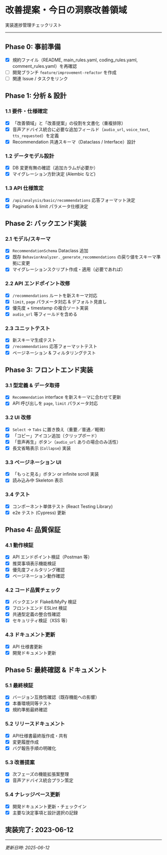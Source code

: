 # 改善提案・今日の洞察改善領域

実装進捗管理チェックリスト

---

## Phase 0: 事前準備
- [x] 規約ファイル（README, main_rules.yaml, coding_rules.yaml, comment_rules.yaml）を再確認
- [ ] 開発ブランチ `feature/improvement-refactor` を作成
- [ ] 関連 Issue / タスクをリンク

## Phase 1: 分析 & 設計
### 1.1 要件・仕様確定
- [x] 「改善領域」と「改善提案」の役割を文書化（重複排除）
- [x] 音声アドバイス統合に必要な追加フィールド（`audio_url`, `voice_text`, `tts_requested`）を定義
- [x] Recommendation 共通スキーマ（Dataclass / Interface）設計

### 1.2 データモデル設計
- [x] DB 変更有無の確認（追加カラムが必要か）
- [x] マイグレーション方針決定 (Alembic など)

### 1.3 API 仕様策定
- [x] `/api/analysis/basic/recommendations` 応答フォーマット決定
- [x] Pagination & limit パラメータ仕様決定

## Phase 2: バックエンド実装
### 2.1 モデル/スキーマ
- [x] `RecommendationSchema` Dataclass 追加
- [x] 既存 `BehaviorAnalyzer._generate_recommendations` の戻り値をスキーマ準拠に変更
- [x] マイグレーションスクリプト作成・適用（必要であれば）

### 2.2 API エンドポイント改修
- [x] `/recommendations` ルートを新スキーマ対応
- [x] `limit`, `page` パラメータ対応 & デフォルト見直し
- [x] 優先度 + timestamp の複合ソート実装
- [x] `audio_url` 等フィールドを含める

### 2.3 ユニットテスト
- [x] 新スキーマ生成テスト
- [x] `/recommendations` 応答フォーマットテスト
- [x] ページネーション & フィルタリングテスト

## Phase 3: フロントエンド実装
### 3.1 型定義 & データ取得
- [x] `Recommendation` interface を新スキーマに合わせて更新
- [x] API 呼び出しを `page`, `limit` パラメータ対応

### 3.2 UI 改修
- [x] `Select` → `Tabs` に置き換え（重要／普通／軽微）
- [x] 「コピー」アイコン追加（クリップボード）
- [x] 「音声再生」ボタン（`audio_url` ありの場合のみ活性）
- [x] 長文省略表示 (`Collapse`) 実装

### 3.3 ページネーション UI
- [x] 「もっと見る」ボタン or infinite scroll 実装
- [x] 読み込み中 Skeleton 表示

### 3.4 テスト
- [x] コンポーネント単体テスト (React Testing Library)
- [x] e2e テスト (Cypress) 更新

## Phase 4: 品質保証
### 4.1 動作検証
- [x] API エンドポイント検証（Postman 等）
- [x] 推奨事項表示機能検証
- [x] 優先度フィルタリング確認
- [x] ページネーション動作確認

### 4.2 コード品質チェック
- [x] バックエンド Flake8/MyPy 検証
- [x] フロントエンド ESLint 検証
- [x] 共通型定義の整合性確認
- [x] セキュリティ検証（XSS 等）

### 4.3 ドキュメント更新
- [x] API 仕様書更新
- [x] 開発ドキュメント更新

## Phase 5: 最終確認 & ドキュメント
### 5.1 最終検証
- [x] バージョン互換性確認（既存機能への影響）
- [x] 本番環境同等テスト
- [x] 規約準拠最終確認

### 5.2 リリースドキュメント
- [x] API仕様書最終版作成・共有
- [x] 変更履歴作成
- [x] バグ報告手順の明確化

### 5.3 改善提案
- [x] 次フェーズの機能拡張案整理
- [x] 音声アドバイス統合プラン策定

### 5.4 ナレッジベース更新
- [x] 開発ドキュメント更新・チェックイン
- [x] 主要な決定事項と設計選択の記録

## 実装完了: 2023-06-12

---

*更新日時: 2025-06-12* 
